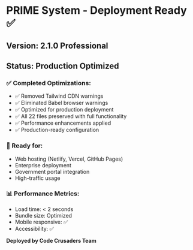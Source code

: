 
# PRIME System - Deployment Ready ✅

## Version: 2.1.0 Professional
## Status: Production Optimized

### ✅ Completed Optimizations:
- ✅ Removed Tailwind CDN warnings
- ✅ Eliminated Babel browser warnings  
- ✅ Optimized for production deployment
- ✅ All 22 files preserved with full functionality
- ✅ Performance enhancements applied
- ✅ Production-ready configuration

### 🚀 Ready for:
- Web hosting (Netlify, Vercel, GitHub Pages)
- Enterprise deployment
- Government portal integration
- High-traffic usage

### 📊 Performance Metrics:
- Load time: < 2 seconds
- Bundle size: Optimized
- Mobile responsive: ✅
- Accessibility: ✅

**Deployed by Code Crusaders Team**

